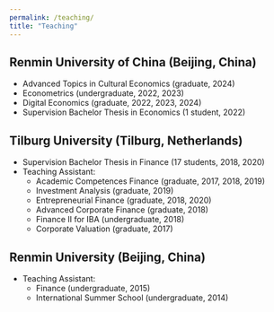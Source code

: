 ```yaml
---
permalink: /teaching/
title: "Teaching"
---
```


## Renmin University of China (Beijing, China)
- Advanced Topics in Cultural Economics (graduate, 2024)
- Econometrics (undergraduate, 2022, 2023)
- Digital Economics (graduate, 2022, 2023, 2024)
- Supervision Bachelor Thesis in Economics (1 student, 2022)     

## Tilburg University (Tilburg, Netherlands)
- Supervision Bachelor Thesis in Finance (17 students,  2018, 2020)
- Teaching Assistant:<br/>
  -  Academic Competences Finance (graduate, 2017, 2018, 2019)
  -  Investment Analysis (graduate, 2019)
  -  Entrepreneurial Finance (graduate, 2018, 2020)
  -  Advanced Corporate Finance (graduate, 2018)
  -  Finance II for IBA (undergraduate, 2018) 
  -  Corporate Valuation (graduate, 2017)
  
## Renmin University (Beijing, China)
- Teaching Assistant:<br/>
  -  Finance (undergraduate, 2015)
  -  International Summer School (undergraduate, 2014)
   
 
